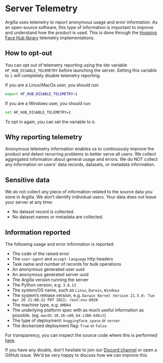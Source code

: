 # Server Telemetry

Argilla uses telemetry to report anonymous usage and error information. As an open-source software, this type of information is important to improve and understand how the product is used. This is done through the [Hugging Face Hub library](https://github.com/huggingface/huggingface_hub) telemetry implementations.

## How to opt-out

You can opt out of telemetry reporting using the `ENV` variable `HF_HUB_DISABLE_TELEMETRY` before launching the server. Setting this variable to `1` will completely disable telemetry reporting.

If you are a Linux/MacOs user, you should run:

```bash
export HF_HUB_DISABLE_TELEMETRY=1
```

If you are a Windows user, you should run:

```bash
set HF_HUB_DISABLE_TELEMETRY=1
```

To opt in again, you can set the variable to `0`.

## Why reporting telemetry

Anonymous telemetry information enables us to continuously improve the product and detect recurring problems to better serve all users. We collect aggregated information about general usage and errors. We do NOT collect any information on users' data records, datasets, or metadata information.

## Sensitive data

We do not collect any piece of information related to the source data you store in Argilla. We don't identify individual users. Your data does not leave your server at any time:

* No dataset record is collected.
* No dataset names or metadata are collected.

## Information reported

The following usage and error information is reported:

* The code of the raised error
* The `user-agent` and `accept-language` http headers
* Task name and number of records for bulk operations
* An anonymous generated user uuid
* An anonymous generated server uuid
* The Argilla version running the server
* The Python version, e.g. `3.8.13`
* The system/OS name, such as `Linux`, `Darwin`, `Windows`
* The system’s release version, e.g. `Darwin Kernel Version 21.5.0: Tue Apr 26 21:08:22 PDT 2022; root:xnu-8020`
* The machine type, e.g. `AMD64`
* The underlying platform spec with as much useful information as possible. (eg. `macOS-10.16-x86_64-i386-64bit`)
* The type of deployment: `huggingface_space` or `server`
* The dockerized deployment flag: `True` or `False`

For transparency, you can inspect the source code where this is performed [here](https://github.com/argilla-io/argilla/argilla-server/src/argilla_server/telemetry.py).

If you have any doubts, don't hesitate to join our [Discord channel](http://hf.co/join/discord) or open a GitHub issue. We'd be very happy to discuss how we can improve this.
